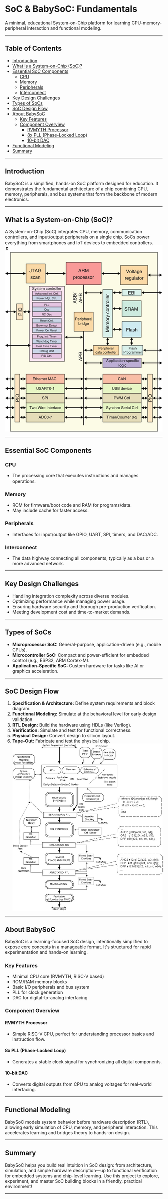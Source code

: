 # SoC & BabySoC: Fundamentals

A minimal, educational System-on-Chip platform for learning CPU-memory-peripheral interaction and functional modeling.

---

## Table of Contents

- [Introduction](#introduction)
- [What is a System-on-Chip (SoC)?](#what-is-a-system-on-chip-soc)
- [Essential SoC Components](#essential-soc-components)
  - [CPU](#cpu)
  - [Memory](#memory)
  - [Peripherals](#peripherals)
  - [Interconnect](#interconnect)
- [Key Design Challenges](#key-design-challenges)
- [Types of SoCs](#types-of-socs)
- [SoC Design Flow](#soc-design-flow)
- [About BabySoC](#about-babysoc)
  - [Key Features](#key-features)
  - [Component Overview](#component-overview)
    - [RVMYTH Processor](#rvmyth-processor)
    - [8x PLL (Phase-Locked Loop)](#8x-pll-phase-locked-loop)
    - [10-bit DAC](#10-bit-dac)
- [Functional Modeling](#functional-modeling)
- [Summary](#summary)

---

## Introduction

BabySoC is a simplified, hands-on SoC platform designed for education. It demonstrates the fundamental architecture of a chip combining CPU, memory, peripherals, and bus systems that form the backbone of modern electronics.

---

## What is a System-on-Chip (SoC)?

A System-on-Chip (SoC) integrates CPU, memory, communication controllers, and input/output peripherals on a single chip. SoCs power everything from smartphones and IoT devices to embedded controllers.
![image](https://github.com/JANADINI/RISC-V-TAPEOUT/blob/main/Week-2/Part-1/Pictures/SoC.jpeg)

---

## Essential SoC Components

### CPU

- The processing core that executes instructions and manages operations.

### Memory

- ROM for firmware/boot code and RAM for programs/data.
- May include cache for faster access.

### Peripherals

- Interfaces for input/output like GPIO, UART, SPI, timers, and DAC/ADC.

### Interconnect

- The data highway connecting all components, typically as a bus or a more advanced network.

---

## Key Design Challenges

- Handling integration complexity across diverse modules.
- Optimizing performance while managing power usage.
- Ensuring hardware security and thorough pre-production verification.
- Meeting development cost and time-to-market demands.

---

## Types of SoCs

- **Microprocessor SoC:** General-purpose, application-driven (e.g., mobile CPUs).
- **Microcontroller SoC:** Compact and power-efficient for embedded control (e.g., ESP32, ARM Cortex-M).
- **Application-Specific SoC:** Custom hardware for tasks like AI or graphics acceleration.

---

## SoC Design Flow

1. **Specification & Architecture:** Define system requirements and block diagram.
2. **Functional Modeling:** Simulate at the behavioral level for early design validation.
3. **RTL Design:** Build the hardware using HDLs (like Verilog).
4. **Verification:** Simulate and test for functional correctness.
5. **Physical Design:** Convert design to silicon layout.
6. **Tape-Out:** Fabricate and test the physical chip.
![image](https://github.com/JANADINI/RISC-V-TAPEOUT/blob/main/Week-2/Part-1/Pictures/SoC_Design_Flow.jpeg)
---

## About BabySoC

BabySoC is a learning-focused SoC design, intentionally simplified to expose core concepts in a manageable format. It's structured for rapid experimentation and hands-on learning.

### Key Features

- Minimal CPU core (RVMYTH, RISC-V based)
- ROM/RAM memory blocks
- Basic I/O peripherals and bus system
- PLL for clock generation
- DAC for digital-to-analog interfacing

### Component Overview

#### RVMYTH Processor

- Simple RISC-V CPU, perfect for understanding processor basics and instruction flow.

#### 8x PLL (Phase-Locked Loop)

- Generates a stable clock signal for synchronizing all digital components.

#### 10-bit DAC

- Converts digital outputs from CPU to analog voltages for real-world interfacing.

---

## Functional Modeling

BabySoC models system behavior before hardware description (RTL), allowing early simulation of CPU, memory, and peripheral interaction. This accelerates learning and bridges theory to hands-on design.

---

## Summary

BabySoC helps you build real intuition in SoC design: from architecture, simulation, and simple hardware description—up to functional verification for embedded systems and chip-level learning. Use this project to explore, experiment, and master SoC building blocks in a friendly, practical environment!

---


